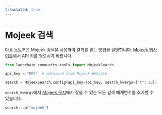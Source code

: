 ```yaml
---
translated: true
---
```


# Mojeek 검색

다음 노트북은 Mojeek 검색을 사용하여 결과를 얻는 방법을 설명합니다. [Mojeek 웹사이트](https://www.mojeek.com/services/search/web-search-api/)에서 API 키를 얻으시기 바랍니다.

```python
from langchain_community.tools import MojeekSearch
```

```python
api_key = "KEY"  # obtained from Mojeek Website
```

```python
search = MojeekSearch.config(api_key=api_key, search_kwargs={"t": 10})
```

`search_kwargs`에서 [Mojeek 문서](https://www.mojeek.com/support/api/search/request_parameters.html)에서 찾을 수 있는 모든 검색 매개변수를 추가할 수 있습니다.

```python
search.run("mojeek")
```
